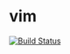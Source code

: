 # vim

[![Build Status](https://travis-ci.org/willguitaradmfar/vim.svg?branch=master)](https://travis-ci.org/willguitaradmfar/vim)
